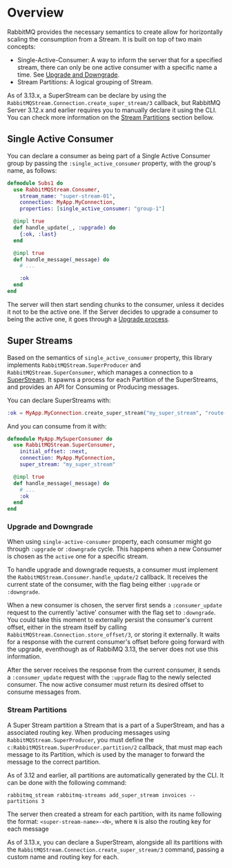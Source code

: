 # Overview

RabbitMQ provides the necessary semantics to create allow for horizontally scaling the consumption from a Stream. It is built on top of two main concepts:

- Single-Active-Consumer: A way to inform the server that for a specified stream, there can only be one active consumer with a specific name a time. See [Upgrade and Downgrade](#upgrade-and-downgrade).
- Stream Partitions: A logical grouping of Stream.

As of 3.13.x, a SuperStream can be declare by using the `RabbitMQStream.Connection.create_super_stream/3` callback, but RabbitMQ Server 3.12.x and earlier requires you to manually declare it using the CLI. You can check more information on the [Stream Partitions](#stream-partitions) section bellow.

## Single Active Consumer

You can declare a consumer as being part of a Single Active Consumer group by passing the `:single_active_consumer` property, with the group's name, as follows:

```elixir
defmodule Subs1 do
  use RabbitMQStream.Consumer,
    stream_name: "super-stream-01",
    connection: MyApp.MyConnection,
    properties: [single_active_consumer: "group-1"]

  @impl true
  def handle_update(_, :upgrade) do
    {:ok, :last}
  end

  @impl true
  def handle_message(_message) do
    # ...

    :ok
  end
end
```

The server will then start sending chunks to the consumer, unless it decides it not to be the active one. If the Server decides to upgrade a consumer to being the active one, it goes through a [Upgrade process](#upgrade-and-downgrade).

## Super Streams

Based on the semantics of `single_active_consumer` property, this library implements `RabbitMQStream.SuperProducer` and `RabbitMQStream.SuperConsumer`, which manages a connection to a [SuperStream](https://www.rabbitmq.com/blog/2022/07/13/rabbitmq-3-11-feature-preview-super-streams). It spawns a process for each Partition of the SuperStreams, and provides an API for Consuming or Producing messages.

You can declare SuperStreams with:

```elixir
:ok = MyApp.MyConnection.create_super_stream("my_super_stream", "route-A": ["stream-01", "stream-02"], "route-B": ["stream-03"])
```

And you can consume from it with:

```elixir
defmodule MyApp.MySuperConsumer do
  use RabbitMQStream.SuperConsumer,
    initial_offset: :next,
    connection: MyApp.MyConnection,
    super_stream: "my_super_stream"

  @impl true
  def handle_message(_message) do
    # ...
    :ok
  end
end
```

### Upgrade and Downgrade

When using `single-active-consumer` property, each consumer might go through `:upgrade` or `:downgrade` cycle. This happens when a new Consumer is chosen as the `active` one for a specific stream.

To handle upgrade and downgrade requests, a consumer must implement the `RabbitMQStream.Consumer.handle_update/2` callback. It receives the current state of the consumer, with the flag being either `:upgrade` or `:downgrade`.

When a new consumer is chosen, the server first sends a `:consumer_update` request to the currently 'active' consumer with the flag set to `:downgrade`. You could take this moment to externally persist the consumer's current offset, either in the stream itself by calling `RabbitMQStream.Connection.store_offset/3`, or storing it externally. It waits for a response with the current consumer's offset before going forward with the upgrade, eventhough as of RabbiMQ 3.13, the server does not use this information.

After the server receives the response from the current consumer, it sends a `:consumer_update` request with the `:upgrade` flag to the newly selected consumer. The now active consumer must return its desired offset to consume messages from.

### Stream Partitions

A Super Stream partition a Stream that is a part of a SuperStream, and has a associated routing key. When producing messages using `RabbitMQStream.SuperProducer`, you must define the `c:RabbitMQStream.SuperProducer.partition/2` callback, that must map each message to its Partition, which is used by the manager to forward the message to the correct partition.

As of 3.12 and earlier, all partitions are automatically generated by the CLI. It can be done with the following command:

`rabbitmq_stream rabbitmq-streams add_super_stream invoices --partitions 3`

The server then created a stream for each partition, with its name following the format: `<super-stream-name>-<N>`, where `N` is also the routing key for each message

As of 3.13.x, you can declare a SuperStream, alongside all its partitions with the `RabbitMQStream.Connection.create_super_stream/3` command, passing a custom name and routing key for each.
